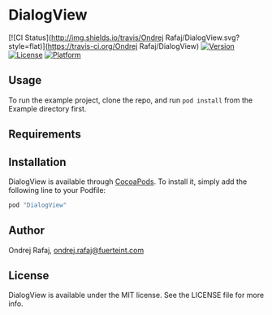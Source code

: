 # DialogView

[![CI Status](http://img.shields.io/travis/Ondrej Rafaj/DialogView.svg?style=flat)](https://travis-ci.org/Ondrej Rafaj/DialogView)
[![Version](https://img.shields.io/cocoapods/v/DialogView.svg?style=flat)](http://cocoapods.org/pods/DialogView)
[![License](https://img.shields.io/cocoapods/l/DialogView.svg?style=flat)](http://cocoapods.org/pods/DialogView)
[![Platform](https://img.shields.io/cocoapods/p/DialogView.svg?style=flat)](http://cocoapods.org/pods/DialogView)

## Usage

To run the example project, clone the repo, and run `pod install` from the Example directory first.

## Requirements

## Installation

DialogView is available through [CocoaPods](http://cocoapods.org). To install
it, simply add the following line to your Podfile:

```ruby
pod "DialogView"
```

## Author

Ondrej Rafaj, ondrej.rafaj@fuerteint.com

## License

DialogView is available under the MIT license. See the LICENSE file for more info.

